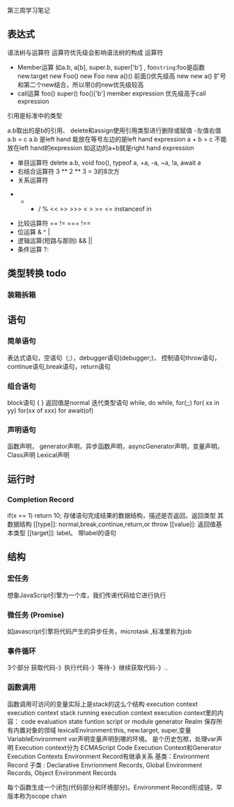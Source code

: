 第三周学习笔记
## 表达式
语法树与运算符
	运算符优先级会影响语法树的构成
运算符
- Member运算
如a.b, a[b], super.b, super['b'] ,
foo`string`:foo是函数
new.target
new Foo()
new Foo
new a()() 前面()优先级高 
new new a() 扩号和第二个new结合，所以带()的new优先级较高
- call运算
foo() super() foo()['b']
member expression 优先级高于call  expression

引用是标准中的类型

a.b取出的是b的引用、
delete和assign使用引用类型进行删除或赋值
-左值右值
a.b = c  a.b 是left hand 能放在等号左边的是left hand expression
a + b = c 不能放在left hand的expression 如这边的a+b就是right hand expression

- 单目运算符
delete a.b, void foo(), typeof a, +a, -a, ~a, !a, await a
- 右结合运算符 3 ** 2 ** 3 = 3的8次方
- 关系运算符
+ - * / % << >> >>> < > >= <= instanceof in
- 比较运算符
== != === !==
- 位运算
& ^ |
- 逻辑运算(短路与那则)
&& || 
- 条件运算
?:

## 类型转换 todo
### 装箱拆箱

## 语句
### 简单语句
表达式语句，空语句（;），debugger语句(debugger;)，
控制语句throw语句，continue语句,break语句，return语句
### 组合语句
block语句 { } 返回值是normal
迭代类型语句 while, do while, for(;;) for( xx in yy) for(xx of xxx) for await(of)

### 声明语句
函数声明， generator声明，异步函数声明，asyncGenerator声明，变量声明，Class声明
Lexical声明
## 运行时
### Completion Record
if(x == 1) return 10;
存储语句完成结果的数据结构，描述是否返回，返回类型
其数据结构
[[type]]: normal,break,continue,return,or throw
[[value]]: 返回值基本类型 
[[target]]: label。 带label的语句
## 结构
### 宏任务
想象JavaScript引擎为一个库，我们传递代码给它进行执行
### 微任务 (Promise)
如javascript引擎将代码产生的异步任务，microtask ,标准里称为job
### 事件循环
3个部分 获取代码-》执行代码-》等待-》继续获取代码-》..
### 函数调用
函数调用可访问的变量实际上是stack的这么个结构
execution context 
execution context stack
running execution context
execution context里的内容：
code evaluation state
funtion
script or module
generator
Realm 保存所有内置对象的领域
lexicalEnvironment:this, new.target, super,变量
VariableEnvironment var声明变量声明到哪的环境。 是个历史包袱，处理var声明
Execution context分为 ECMAScript Code Execution Context和Generator Execution Contexts
Environment Record有继承关系
基类：Environment Record
子类 : Declarative Envrionment Records, Global Environment Records, Object Environment Records

每个函数生成一个闭包(代码部分和环境部分)。Environment Record形成链，早版本称为scope chain

























